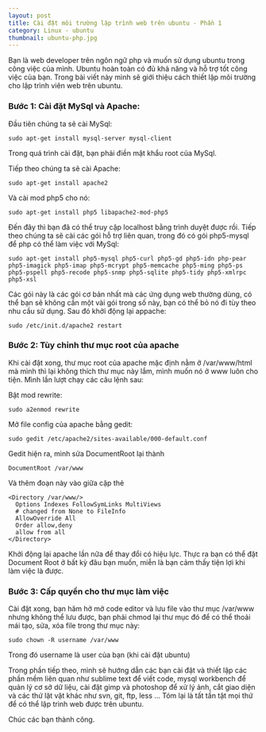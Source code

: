 ```yaml
---
layout: post
title: Cài đặt môi trường lập trình web trên ubuntu - Phần 1
category: Linux - ubuntu
thumbnail: ubuntu-php.jpg
---
```

Bạn là web developer trên ngôn ngữ php và muốn sử dụng ubuntu trong công việc của mình. Ubuntu hoàn toàn có đủ khả năng và hỗ trợ tốt công việc của bạn. Trong bài viết này mình sẽ giới thiệu cách thiết lập môi trường cho lập trình viên web trên ubuntu.

### Bước 1: Cài đặt MySql và Apache:

Đầu tiên chúng ta sẽ cài MySql:

```
sudo apt-get install mysql-server mysql-client
```

Trong quá trình cài đặt, bạn phải điền mật khẩu root của MySql.

Tiếp theo chúng ta sẽ cài Apache:

```
sudo apt-get install apache2
```

Và cài mod php5 cho nó:

```
sudo apt-get install php5 libapache2-mod-php5
```

Đến đây thì bạn đã có thể truy cập localhost bằng trình duyệt được rồi. Tiếp theo chúng ta sẽ cài các gói hỗ trợ liên quan, trong đó có gói php5-mysql để php có thể làm việc với MySql:

```
sudo apt-get install php5-mysql php5-curl php5-gd php5-idn php-pear php5-imagick php5-imap php5-mcrypt php5-memcache php5-ming php5-ps php5-pspell php5-recode php5-snmp php5-sqlite php5-tidy php5-xmlrpc php5-xsl
```

Các gói này là các gói cơ bản nhất mà các ứng dụng web thường dùng, có thể bạn sẽ không cần một vài gói trong số này, bạn có thể bỏ nó đi tùy theo nhu cầu sử dụng. Sau đó khởi động lại appache:

```
sudo /etc/init.d/apache2 restart
```

### Bước 2: Tùy chỉnh thư mục root của apache

Khi cài đặt xong, thư mục root của apache mặc định nằm ở /var/www/html mà mình thì lại không thích thư mục này lắm, mình muốn nó ở www luôn cho tiện. Mình lần lượt chạy các câu lệnh sau:

Bật mod rewrite:

```
sudo a2enmod rewrite
```

Mở file config của apache bằng gedit:

```
sudo gedit /etc/apache2/sites-available/000-default.conf
```

Gedit hiện ra, mình sửa DocumentRoot lại thành

```
DocumentRoot /var/www
```

Và thêm đoạn này vào giữa cặp thẻ <VirtualHost>

```
<Directory /var/www/>
  Options Indexes FollowSymLinks MultiViews
  # changed from None to FileInfo
  AllowOverride All
  Order allow,deny
  allow from all
</Directory>
```

Khởi động lại apache lần nữa để thay đổi có hiệu lực. Thực ra bạn có thể đặt Document Root ở bất kỳ đâu bạn muốn, miễn là bạn cảm thấy tiện lợi khi làm việc là được.

### Bước 3: Cấp quyền cho thư mục làm việc

Cài đặt xong, bạn hăm hở mở code editor và lưu file vào thư mục /var/www nhưng không thể lưu được, bạn phải chmod lại thư mục đó để có thể thoải mái tạo, sửa, xóa file trong thư mục này:

```
sudo chown -R username /var/www
```

Trong đó username là user của bạn (khi cài đặt ubuntu)

Trong phần tiếp theo, mình sẽ hướng dẫn các bạn cài đặt và thiết lập các phần mềm liên quan như sublime text để viết code, mysql workbench để quản lý cơ sở dữ liệu, cài đặt gimp và photoshop để xử lý ảnh, cắt giao diện và các thứ lặt vặt khác như svn, git, ftp, less ... Tóm lại là tất tần tật mọi thứ để có thể lập trình web được trên ubuntu.

Chúc các bạn thành công.
